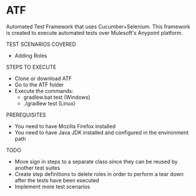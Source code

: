 # ATF
Automated Test Framework that uses Cucumber+Selenium. This framework is created to execute automated tests over Mulesoft's Anypoint platform.

TEST SCENARIOS COVERED
- Adding Roles

STEPS TO EXECUTE
- Clone or download ATF
- Go to the ATF folder
- Execute the commands:
    - gradlew.bat test (Windows)
    - ./gradlew test (Linux)

PREREQUISITES
- You need to have Mozilla Firefox installed
- You need to have Java JDK installed and configured in the environment path

TODO
- Move sign in steps to a separate class since they can be reused by another test suites
- Create step definitions to delete roles in order to perform a tear down after the tests have been executed
- Implement more test scenarios
